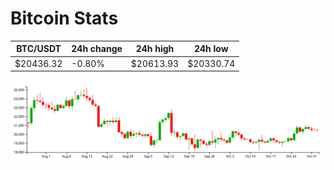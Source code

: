 # Bitcoin Stats

BTC/USDT|24h change|24h high|24h low|
|---|---|---|---|
|$20436.32|-0.80%|$20613.93|$20330.74|

<img src="./chart.svg">
